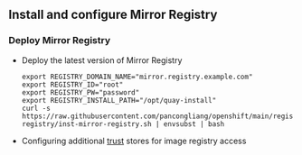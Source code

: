 ## Install and configure Mirror Registry

### Deploy Mirror Registry

* Deploy the latest version of Mirror Registry
  ```
  export REGISTRY_DOMAIN_NAME="mirror.registry.example.com"
  export REGISTRY_ID="root"
  export REGISTRY_PW="password"
  export REGISTRY_INSTALL_PATH="/opt/quay-install"
  curl -s https://raw.githubusercontent.com/pancongliang/openshift/main/registry/mirror-registry/inst-mirror-registry.sh | envsubst | bash
  ```
* Configuring additional [trust](https://github.com/pancongliang/openshift/blob/main/registry/add-trust-registry/readme.md#configuring-additional-trust-stores-for-image-registry-access) stores for image registry access
